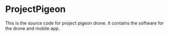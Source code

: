 # ProjectPigeon
This is the source code for project pigeon drone. It contains the software for the drone and mobile app.
